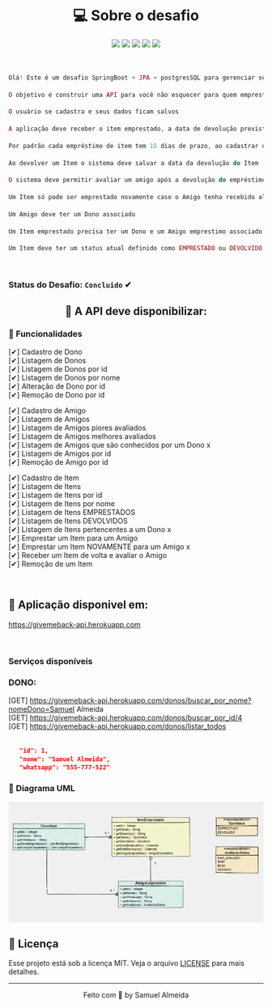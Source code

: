 <h1 align="center"> 💻 Sobre o desafio </h1> 



<div align="center" > 
    <img src="https://img.shields.io/badge/Java-ED8B00?style=for-the-badge&logo=java&logoColor=white"/>
    <img src="https://img.shields.io/badge/Spring-6DB33F?style=for-the-badge&logo=spring&logoColor=white"/>
    <img src="https://img.shields.io/badge/Insomnia-5849be?style=for-the-badge&logo=Insomnia&logoColor=white"/>
    <img src="https://img.shields.io/badge/Heroku-430098?style=for-the-badge&logo=heroku&logoColor=white"/>
    <img src="https://img.shields.io/badge/PostgreSQL-316192?style=for-the-badge&logo=postgresql&logoColor=white"/>
</div>

<br> 

```php

Olá! Este é um desafio SpringBoot + JPA + postgresSQL para gerenciar seus pertences emprestados!

O objetivo é construir uma API para você não esquecer para quem emprestou cada coisa.

O usuário se cadastra e seus dados ficam salvos

A aplicação deve receber o item emprestado, a data de devolução prevista, e contato do amigo

Por padrão cada empréstimo de item tem 15 dias de prazo, ao cadastrar um item emprestado o sistema deve salvar a data atual

Ao devolver um Item o sistema deve salvar a data da devolução do Item 

O sistema deve permitir avaliar um amigo após a devolução do empréstimo

Um Item só pode ser emprestado novamente caso o Amigo tenha recebido alguma avaliação

Um Amigo deve ter um Dono associado

Um Item emprestado precisa ter um Dono e um Amigo emprestimo associado

Um Item deve ter um status atual definido como EMPRESTADO ou DEVOLVIDO
``` 
<br> 

 ### Status do Desafio: **`Concluido`** ✔

 <h2 align="center">🏁 A API deve disponibilizar: </h2>
  
 ### 🚀 Funcionalidades 
 
 [✔] Cadastro de Dono
 <br> 
 [✔] Listagem de Donos
 <br> 
 [✔] Listagem de Donos por id
 <br> 
 [✔] Listagem de Donos por nome
 <br> 
 [✔] Alteração de Dono por id
 <br> 
 [✔] Remoção de Dono por id

 [✔] Cadastro de Amigo
 <br> 
 [✔] Listagem de Amigos
 <br> 
 [✔] Listagem de Amigos piores avaliados
 <br> 
 [✔] Listagem de Amigos melhores avaliados
 <br> 
 [✔] Listagem de Amigos que são conhecidos por um Dono x
 <br> 
 [✔] Listagem de Amigos por id
 <br> 
 [✔] Remoção de Amigo por id
 
 [✔] Cadastro de Item
 <br> 
 [✔] Listagem de Itens 
 <br> 
 [✔] Listagem de Itens por id
 <br> 
 [✔] Listagem de Itens por nome
 <br> 
 [✔] Listagem de Itens EMPRESTADOS
 <br> 
 [✔] Listagem de Itens DEVOLVIDOS
 <br> 
 [✔] Listagem de Itens pertencentes a um Dono x
 <br> 
 [✔] Emprestar um Item para um Amigo
 <br> 
 [✔] Emprestar um Item NOVAMENTE para um Amigo x
 <br> 
 [✔] Receber um Item de volta e avaliar o Amigo
 <br> 
 [✔] Remoção de um Item

<br> 

## 🥇 Aplicação disponivel em:

https://givemeback-api.herokuapp.com

<br>

### Serviços disponíveis 

### DONO:

[GET] https://givemeback-api.herokuapp.com/donos/buscar_por_nome?nomeDono=Samuel Almeida
<br>
[GET] https://givemeback-api.herokuapp.com/donos/buscar_por_id/4
<br>
[GET] https://givemeback-api.herokuapp.com/donos/listar_todos

```json

   "id": 1,
   "nome": "Samuel Almeida",
   "whatsapp": "555-777-522"
```   



### 🎯 Diagrama UML
<img align="center" src="https://github.com/samuelalmeida95/giveMeBack-api/blob/main/diagramaUML.png"></img>
## 📝 Licença


Esse projeto está sob a licença MIT. Veja o arquivo <a href="https://github.com/samuelalmeida95/giveMeBack-api/blob/main/LICENSE">LICENSE</a> para mais detalhes.


<hr>
<p align="center">Feito com 💚 by Samuel Almeida</p>
